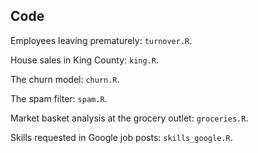 ## Code

Employees leaving prematurely: `turnover.R`.

House sales in King County: `king.R`.

The churn model: `churn.R`.

The spam filter: `spam.R`.

Market basket analysis at the grocery outlet: `groceries.R`.

Skills requested in Google job posts: `skills_google.R`.
